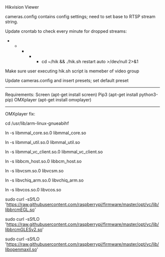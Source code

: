 Hikvision Viewer

cameras.config contains config settings; need to set base to RTSP stream string. 

Update crontab to check every minute for dropped streams:
* * * * * cd ~/hik && ./hik.sh restart auto >/dev/null 2>&1

Make sure user executing hik.sh script is memeber of video group

Update cameras.config and insert presets; set default preset
- - - - - - - - - - - - - - - - - - - - - - - - 

Requirements: 
Screen (apt-get install screen)
Pip3 (apt-get install python3-pip)
OMXplayer (apt-get install omxplayer)
- - - - - - - - - - - - - - - - - - - - - - - - 

OMXplayer fix:

cd /usr/lib/arm-linux-gnueabihf

ln -s libmmal_core.so.0 libmmal_core.so

ln -s libmmal_util.so.0 libmmal_util.so

ln -s libmmal_vc_client.so.0 libmmal_vc_client.so

ln -s libbcm_host.so.0 libbcm_host.so

ln -s libvcsm.so.0 libvcsm.so

ln -s libvchiq_arm.so.0 libvchiq_arm.so

ln -s libvcos.so.0 libvcos.so

sudo curl -sSfLO 'https://raw.githubusercontent.com/raspberrypi/firmware/master/opt/vc/lib/libbrcmEGL.so'

sudo curl -sSfLO 'https://raw.githubusercontent.com/raspberrypi/firmware/master/opt/vc/lib/libbrcmGLESv2.so'

sudo curl -sSfLO 'https://raw.githubusercontent.com/raspberrypi/firmware/master/opt/vc/lib/libopenmaxil.so'

